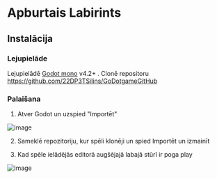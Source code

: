 # Apburtais Labirints

## Instalācija

### Lejupielāde
Lejupielādē [Godot mono](https://godotengine.org/download/archive/4.2-stable/) v4.2+ .
Clonē repositoru https://github.com/22DP3TSilins/GoDotgameGitHub

### Palaišana
1.  Atver Godot un uzspied "Importēt"
   
![image](https://github.com/22DP3TSilins/GoDotgameGitHub/assets/131154623/6267e9d1-91c9-488e-9144-bb3b23a3408c)

2.  Sameklē repozitoriju, kur spēli klonēji un spied Importēt un izmainīt
   
3.  Kad spēle ielādējās editorā augšējajā labajā stūrī ir poga play
    
![image](https://github.com/22DP3TSilins/GoDotgameGitHub/assets/131154623/b60e3075-297e-4976-bee9-8b1da8039e58)
